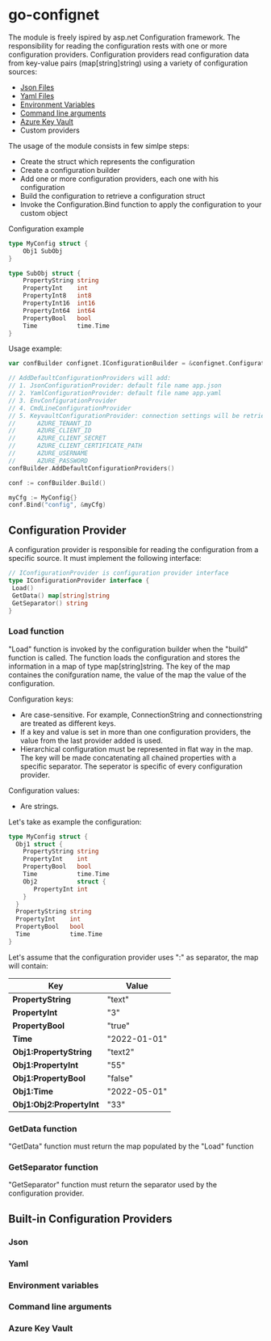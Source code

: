 # go-confignet

The module is freely ispired by asp.net Configuration framework.
The responsibility for reading the configuration rests with one or more configuration providers.
Configuration providers read configuration data from key-value pairs (map[string]string) using a variety of configuration sources:

- [Json Files](#json)
- [Yaml Files](#yaml)
- [Environment Variables](#environment-variables)
- [Command line arguments](#command-line-arguments)
- [Azure Key Vault](#azure-key-vault)
- Custom providers

The usage of the module consists in few simlpe steps:

- Create the struct which represents the configuration
- Create a configuration builder
- Add one or more configuration providers, each one with his configuration
- Build the configuration to retrieve a configuration struct
- Invoke the Configuration.Bind function to apply the configuration to your custom object

Configuration example

```go
type MyConfig struct {
    Obj1 SubObj
}

type SubObj struct {
    PropertyString string
    PropertyInt    int
    PropertyInt8   int8
    PropertyInt16  int16
    PropertyInt64  int64
    PropertyBool   bool
    Time           time.Time
}
```

Usage example:

```go
var confBuilder confignet.IConfigurationBuilder = &confignet.ConfigurationBuilder{}

// AddDefaultConfigurationProviders will add:
// 1. JsonConfigurationProvider: default file name app.json
// 2. YamlConfigurationProvider: default file name app.yaml
// 3. EnvConfigurationProvider
// 4. CmdLineConfigurationProvider
// 5. KeyvaultConfigurationProvider: connection settings will be retrieved from the environment variables:
//      AZURE_TENANT_ID
//      AZURE_CLIENT_ID
//      AZURE_CLIENT_SECRET
//      AZURE_CLIENT_CERTIFICATE_PATH
//      AZURE_USERNAME
//      AZURE_PASSWORD
confBuilder.AddDefaultConfigurationProviders()

conf := confBuilder.Build()

myCfg := MyConfig{}
conf.Bind("config", &myCfg)
```

## Configuration Provider

A configuration provider is responsible for reading the configuration from a specific source. It must implement the following interface:

```go
// IConfigurationProvider is configuration provider interface
type IConfigurationProvider interface {
 Load()
 GetData() map[string]string
 GetSeparator() string
}
```

### Load function

"Load" function is invoked by the configuration builder when the "build" function is called. The function loads the configuration and stores the information in a map of type map[string]string. The key of the map containes the conifguration name, the value of the map the value of the configuration.

Configuration keys:

- Are case-sensitive. For example, ConnectionString and connectionstring are treated as different keys.
- If a key and value is set in more than one configuration providers, the value from the last provider added is used.
- Hierarchical configuration must be represented in flat way in the map. The key will be made concatenating all chained properties with a specific separator. The seperator is specific of every configuration provider.

Configuration values:

- Are strings.

Let's take as example the configuration:

```go
type MyConfig struct {
  Obj1 struct {
    PropertyString string
    PropertyInt    int
    PropertyBool   bool
    Time           time.Time
    Obj2           struct {
       PropertyInt int
    }
  }
  PropertyString string
  PropertyInt    int
  PropertyBool   bool
  Time           time.Time
}
```

Let's assume that the configuration provider uses ":" as separator, the map will contain:

| Key                       | Value        |
| ------------------------- | ------------ |
| **PropertyString**        | "text"       |
| **PropertyInt**           | "3"          |
| **PropertyBool**          | "true"       |
| **Time**                  | "2022-01-01" |
| **Obj1:PropertyString**   | "text2"      |
| **Obj1:PropertyInt**      | "55"         |
| **Obj1:PropertyBool**     | "false"      |
| **Obj1:Time**             | "2022-05-01" |
| **Obj1:Obj2:PropertyInt** | "33"         |

### GetData function

"GetData" function must return the map populated by the "Load" function

### GetSeparator function

"GetSeparator" function must return the separator used by the configuration provider.

## Built-in Configuration Providers

### Json

### Yaml

### Environment variables

### Command line arguments

### Azure Key Vault
